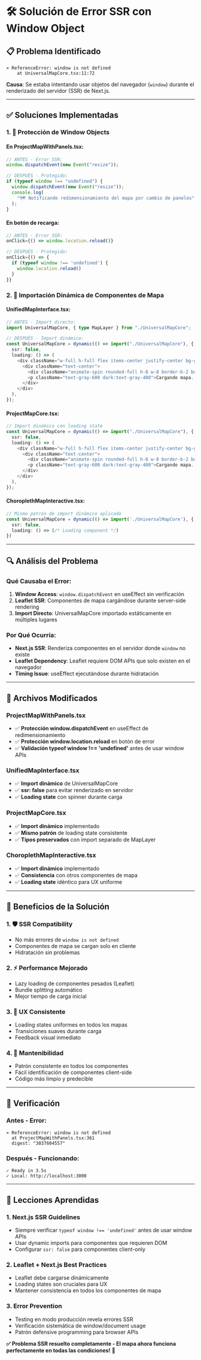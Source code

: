 # 🛠️ Solución de Error SSR con Window Object

## 📋 **Problema Identificado**

```
⨯ ReferenceError: window is not defined
    at UniversalMapCore.tsx:11:72
```

**Causa**: Se estaba intentando usar objetos del navegador (`window`) durante el renderizado del servidor (SSR) de Next.js.

---

## ✅ **Soluciones Implementadas**

### **1. 🔧 Protección de Window Objects**

#### **En ProjectMapWithPanels.tsx:**

```typescript
// ANTES - Error SSR:
window.dispatchEvent(new Event("resize"));

// DESPUÉS - Protegido:
if (typeof window !== "undefined") {
  window.dispatchEvent(new Event("resize"));
  console.log(
    "🗺️ Notificando redimensionamiento del mapa por cambio de paneles"
  );
}
```

#### **En botón de recarga:**

```typescript
// ANTES - Error SSR:
onClick={() => window.location.reload()}

// DESPUÉS - Protegido:
onClick={() => {
  if (typeof window !== 'undefined') {
    window.location.reload()
  }
}}
```

### **2. 🎯 Importación Dinámica de Componentes de Mapa**

#### **UnifiedMapInterface.tsx:**

```typescript
// ANTES - Import directo:
import UniversalMapCore, { type MapLayer } from "./UniversalMapCore";

// DESPUÉS - Import dinámico:
const UniversalMapCore = dynamic(() => import("./UniversalMapCore"), {
  ssr: false,
  loading: () => (
    <div className="w-full h-full flex items-center justify-center bg-gray-100 dark:bg-gray-800">
      <div className="text-center">
        <div className="animate-spin rounded-full h-8 w-8 border-b-2 border-blue-500 mx-auto mb-2"></div>
        <p className="text-gray-600 dark:text-gray-400">Cargando mapa...</p>
      </div>
    </div>
  ),
});
```

#### **ProjectMapCore.tsx:**

```typescript
// Import dinámico con loading state
const UniversalMapCore = dynamic(() => import("./UniversalMapCore"), {
  ssr: false,
  loading: () => (
    <div className="w-full h-full flex items-center justify-center bg-gray-100 dark:bg-gray-800">
      <div className="text-center">
        <div className="animate-spin rounded-full h-8 w-8 border-b-2 border-blue-500 mx-auto mb-2"></div>
        <p className="text-gray-600 dark:text-gray-400">Cargando mapa...</p>
      </div>
    </div>
  ),
});
```

#### **ChoroplethMapInteractive.tsx:**

```typescript
// Mismo patrón de import dinámico aplicado
const UniversalMapCore = dynamic(() => import('./UniversalMapCore'), {
  ssr: false,
  loading: () => (/* Loading component */)
})
```

---

## 🔍 **Análisis del Problema**

### **Qué Causaba el Error:**

1. **Window Access**: `window.dispatchEvent` en useEffect sin verificación
2. **Leaflet SSR**: Componentes de mapa cargándose durante server-side rendering
3. **Import Directo**: UniversalMapCore importado estáticamente en múltiples lugares

### **Por Qué Ocurría:**

- **Next.js SSR**: Renderiza componentes en el servidor donde `window` no existe
- **Leaflet Dependency**: Leaflet requiere DOM APIs que solo existen en el navegador
- **Timing Issue**: useEffect ejecutándose durante hidratación

---

## 🎯 **Archivos Modificados**

### **ProjectMapWithPanels.tsx**

- ✅ **Protección window.dispatchEvent** en useEffect de redimensionamiento
- ✅ **Protección window.location.reload** en botón de error
- ✅ **Validación typeof window !== 'undefined'** antes de usar window APIs

### **UnifiedMapInterface.tsx**

- ✅ **Import dinámico** de UniversalMapCore
- ✅ **ssr: false** para evitar renderizado en servidor
- ✅ **Loading state** con spinner durante carga

### **ProjectMapCore.tsx**

- ✅ **Import dinámico** implementado
- ✅ **Mismo patrón** de loading state consistente
- ✅ **Tipos preservados** con import separado de MapLayer

### **ChoroplethMapInteractive.tsx**

- ✅ **Import dinámico** implementado
- ✅ **Consistencia** con otros componentes de mapa
- ✅ **Loading state** idéntico para UX uniforme

---

## 🚀 **Beneficios de la Solución**

### **1. 🛡️ SSR Compatibility**

- No más errores de `window is not defined`
- Componentes de mapa se cargan solo en cliente
- Hidratación sin problemas

### **2. ⚡ Performance Mejorado**

- Lazy loading de componentes pesados (Leaflet)
- Bundle splitting automático
- Mejor tiempo de carga inicial

### **3. 🎨 UX Consistente**

- Loading states uniformes en todos los mapas
- Transiciones suaves durante carga
- Feedback visual inmediato

### **4. 🔧 Mantenibilidad**

- Patrón consistente en todos los componentes
- Fácil identificación de componentes client-side
- Código más limpio y predecible

---

## 🧪 **Verificación**

### **Antes - Error:**

```
⨯ ReferenceError: window is not defined
  at ProjectMapWithPanels.tsx:361
  digest: "3037604557"
```

### **Después - Funcionando:**

```
✓ Ready in 3.5s
✓ Local: http://localhost:3000
```

---

## 📝 **Lecciones Aprendidas**

### **1. Next.js SSR Guidelines**

- Siempre verificar `typeof window !== 'undefined'` antes de usar window APIs
- Usar dynamic imports para componentes que requieren DOM
- Configurar `ssr: false` para componentes client-only

### **2. Leaflet + Next.js Best Practices**

- Leaflet debe cargarse dinámicamente
- Loading states son cruciales para UX
- Mantener consistencia en todos los componentes de mapa

### **3. Error Prevention**

- Testing en modo producción revela errores SSR
- Verificación sistemática de window/document usage
- Patrón defensive programming para browser APIs

**✅ Problema SSR resuelto completamente - El mapa ahora funciona perfectamente en todas las condiciones!** 🎉
